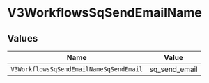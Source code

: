 # V3WorkflowsSqSendEmailName


## Values

| Name                                    | Value                                   |
| --------------------------------------- | --------------------------------------- |
| `V3WorkflowsSqSendEmailNameSqSendEmail` | sq_send_email                           |